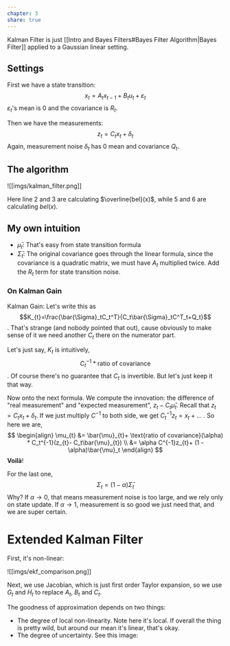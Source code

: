 ```yaml
---
chapter: 3
share: true
---
```


Kalman Filter is just [[Intro and Bayes Filters#Bayes Filter Algorithm|Bayes Filter]] applied to a Gaussian linear setting.

## Settings

First we have a state transition:
$$
x_{t}=A_{t}x_{t-1}+B_{t}u_{t}+\varepsilon_{t}
$$
$\varepsilon_t$'s mean is $0$ and the covariance is $R_t$.

Then we have the measurements:
$$
z_{t}= C_tx_{t} + \delta_t
$$
Again, measurement noise $\delta_t$ has $0$ mean and covariance $Q_t$.

## The algorithm

![[imgs/kalman_filter.png]]

Here line 2 and 3 are calculating $\overline{bel}(x)$, while 5 and 6 are calculating $bel(x)$. 
## My own intuition

- $\bar{\mu}_t$: That's easy from state transition formula
- $\bar{\Sigma}_t$: The original covariance goes through the linear formula, since the covariance is a quadratic matrix, we must have $A_t$ multiplied twice. Add the $R_t$ term for state transition noise.
### On Kalman Gain
Kalman Gain: Let's write this as $$K_{t}=\frac{\bar{\Sigma}_tC_t^T}{C_t\bar{\Sigma}_tC^T_t+Q_t}$$.  That's strange (and nobody pointed that out), cause obviously to make sense of it we need another $C_{t}$ there on the numerator part. 

Let's just say, $K_t$ is intuitively, $$C_t^{-1}* \text{ratio of covariance}$$. Of course there's no guarantee that $C_t$ is invertible. But let's just keep it that way.

Now onto the next formula. We compute the innovation: the difference of "real measurement" and "expected measurement", $z_{t}- C_{t}\hat{\mu}_t$.  Recall that $z_{t}= C_{t}x_{t} + \delta_t$. If we just multiply $C^{-1}$ to both side, we get $C_t^{-1}z_{t}= x_{t}+ ...$ . So here we are,
$$
\begin{align}
\mu_{t} &= \bar{\mu}_{t}+ \text{ratio of covariance}(\alpha) * C_t^{-1}(z_{t}- C_t\bar{\mu}_{t}) \\
&= \alpha C^{-1}z_{t}+ (1 - \alpha)\bar{\mu}_t
\end{align}
$$
**Voilà**!

For the last one,
$$
\Sigma_{t} = (1 - \alpha) \bar{\Sigma}_t
$$
Why? If $\alpha \rightarrow 0$, that means measurement noise is too large, and we rely only on state update. If $\alpha \rightarrow 1$, measurement is so good we just need that, and we are super certain.

# Extended Kalman Filter

First, it's non-linear:

![[imgs/ekf_comparison.png]]

Next, we use Jacobian, which is just first order Taylor expansion, so we use $G_t$ and $H_t$ to replace $A_t$, $B_t$ and $C_t$.

The goodness of approximation depends on two things:
- The degree of local non-linearity. Note here it's local. If overall the thing is pretty wild, but around our mean it's linear, that's okay.
- The degree of uncertainty. See this image: